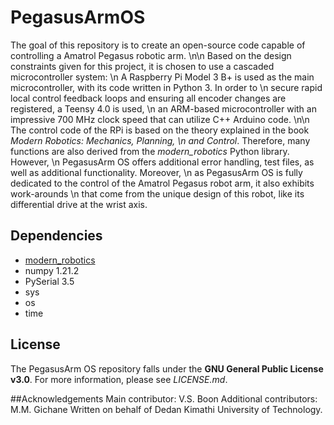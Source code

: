 # PegasusArmOS
The goal of this repository is to create an open-source code capable of controlling a Amatrol Pegasus robotic arm. \n\n
Based on the design constraints given for this project, it is chosen to use a cascaded microcontroller system: \n
A Raspberry Pi Model 3 B+ is used as the main microcontroller, with its code written in Python 3. In order to \n
secure rapid local control feedback loops and ensuring all encoder changes are registered, a Teensy 4.0 is used, \n
an ARM-based microcontroller with an impressive 700 MHz clock speed that can utilize C++ Arduino code. \n\n
The control code of the RPi is based on the theory explained in the book *Modern Robotics: Mechanics, Planning, \n 
and Control*. Therefore, many functions are also derived from the *modern_robotics* Python library. However, \n 
PegasusArm OS offers additional error handling, test files, as well as additional functionality. Moreover, \n
as PegasusArm OS is fully dedicated to the control of the Amatrol Pegasus robot arm, it also exhibits work-arounds \n 
that come from the unique design of this robot, like its differential drive at the wrist axis.

## Dependencies
- [modern_robotics](https://github.com/NxRLab/ModernRobotics)
- numpy 1.21.2
- PySerial 3.5
- sys
- os
- time

## License
The PegasusArm OS repository falls under the **GNU General Public License v3.0**. For more information, please see *LICENSE.md*.

##Acknowledgements
Main contributor: V.S. Boon
Additional contributors: M.M. Gichane
Written on behalf of Dedan Kimathi University of Technology.